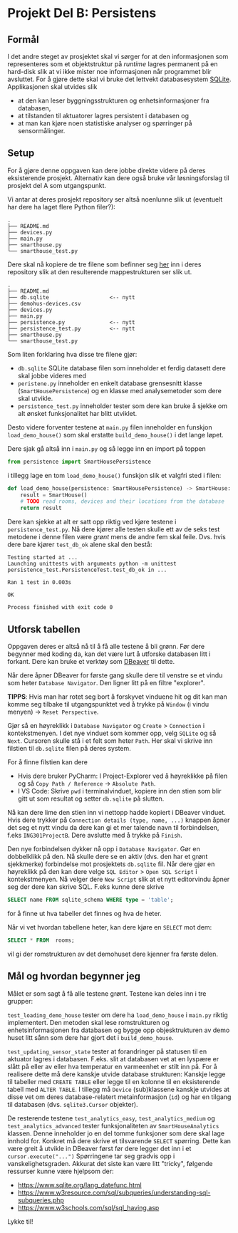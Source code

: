 # Projekt Del B: Persistens

## Formål

I det andre steget av prosjektet skal vi sørger for at den informasjonen som representeres som
et objektstruktur på _runtime_ lagres permanent på en hard-disk slik at vi ikke mister noe
informasjonen når programmet blir avsluttet.
For å gjøre dette skal vi bruke det lettvekt databasesystem [SQLite](https://www.sqlite.org/index.html).
Applikasjonen skal utvides slik 
- at den kan leser byggningsstrukturen og enhetsinformasjoner fra databasen,
- at tilstanden til aktuatorer lagres persistent i databasen og
- at man kan kjøre noen statistiske analyser og spørringer på sensormålinger.

## Setup

For å gjøre denne oppgaven kan dere jobbe direkte videre på deres eksisterende prosjekt.
Alternativ kan dere også bruke vår løsningsforslag til prosjekt del A som utgangspunkt.

Vi antar at deres prosjekt repository ser altså noenlunne slik ut (eventuelt har dere ha laget flere Python filer?):
```
.
├── README.md
├── devices.py
├── main.py
├── smarthouse.py
└── smarthouse_test.py
```

Dere skal nå kopiere de tre filene som befinner seg [her](./startkode-del-b)
inn i deres repository slik at den resulterende mappestrukturen ser slik ut.

```
.
├── README.md
├── db.sqlite                   <-- nytt
├── demohus-devices.csv
├── devices.py
├── main.py
├── persistence.py              <-- nytt
├── persistence_test.py         <-- nytt
├── smarthouse.py
└── smarthouse_test.py
```

Som liten forklaring hva disse tre filene gjør:
- `db.sqlite` SQLite database filen som inneholder et ferdig datasett dere skal jobbe videres med
- `peristene.py` inneholder en enkelt database grensesnitt klasse (`SmartHousePersistence`) og en klasse med analysemetoder som dere skal utvikle.
- `persistence_test.py` inneholder tester som dere kan bruke å sjekke om alt ønsket funksjonalitet har blitt utviklet.


Desto videre forventer testene at `main.py` filen inneholder en funskjon `load_demo_house()` som skal erstatte `build_demo_house()`
i det lange løpet.

Dere sjak gå altså inn i `main.py` og så legge inn en import på toppen
```python
from persistence import SmartHousePersistence
```
i tillegg lage en tom `load_demo_house()` funskjon slik et valgfri sted i filen:

```python
def load_demo_house(persistence: SmartHousePersistence) -> SmartHouse:
    result = SmartHouse()
    # TODO read rooms, devices and their locations from the database
    return result
```

Dere kan sjekke at alt er satt opp riktig ved kjøre testene i `persistence_test.py`.
Nå dere kjører alle testen skulle ett av de seks test metodene i denne filen være _grønt_ mens de andre fem skal feile.
Dvs. hvis dere bare kjører `test_db_ok` alene skal den bestå:

```
Testing started at ...
Launching unittests with arguments python -m unittest persistence_test.PersistenceTest.test_db_ok in ...

Ran 1 test in 0.003s

OK

Process finished with exit code 0
```

## Utforsk tabellen

Oppgaven deres er altså nå til å få alle testene å bli grønn.
Før dere begynner med koding da, kan det være lurt å utforske databasen litt i forkant.
Dere kan bruke et verktøy som [DBeaver](https://dbeaver.io/) til dette.


Når dere åpner DBeaver for første gang skulle dere til venstre se et vindu som heter `Database Navigator`.
Den ligner litt på en filtre "explorer".

**TIPPS**: Hvis man har rotet seg bort å forskyvet vinduene hit og dit kan man komme seg tilbake til
utgangspunktet ved å trykke på `Window` (i vindu menyen) -> `Reset Perspective`.


Gjør så en høyreklikk i `Database Navigator` og 
`Create` > `Connection` i kontekstmenyen.
I det nye vinduet som kommer opp, velg `SQLite` og så `Next`.
Cursoren skulle stå i et felt som heter `Path`.
Her skal vi skrive inn filstien til `db.sqlite` filen på deres system.

For å finne filstien kan dere
- Hvis dere bruker PyCharm: I Project-Explorer ved å høyreklikke på filen og så `Copy Path / Reference` -> `Absolute Path`.
- I VS Code: Skrive `pwd` i terminalvinduet, kopiere inn den stien som blir gitt ut som resultat og setter `db.sqlite` på slutten.

Nå kan dere lime den stien inn vi nettopp hadde kopiert i DBeaver vinduet.
Hvis dere trykker på `Connection details (type, name, ...)` knappen  åpner det seg et nytt vindu da dere kan
gi et mer talende navn til forbindelsen, f.eks `ING301ProjectB`.
Dere avslutte med å trykke på `Finish`.

Den nye forbindelsen dykker nå opp i `Database Navigator`.
Gør en dobbelklikk på den.
Nå skulle dere se en aktiv (dvs. den har et grønt sjekkmerke) forbindelse mot prosjektets `db.sqlite` fil.
Når dere gjør en høyreklikk på den kan dere velge `SQL Editor` > `Open SQL Script` i kontekstmenyen.
Nå velger dere `New Script` slik at et nytt editorvindu åpner seg der dere kan skrive SQL.
F.eks kunne dere skrive 
```sql
SELECT name FROM sqlite_schema WHERE type = 'table';
```
for å finne ut hva tabeller det finnes og hva de heter.

Når vi vet hvordan tabellene heter, kan dere kjøre en `SELECT` mot dem:
```sql
SELECT * FROM  rooms;
```
vil gi der romstrukturen av det demohuset dere kjenner fra første delen.

## Mål og hvordan begynner jeg

Målet er som sagt å få alle testene grønt.
Testene kan deles inn i tre grupper:

`test_loading_demo_house` tester om dere ha `load_demo_house` i `main.py` riktig implementert.
Den metoden skal lese romstrukturen og enhetsinformasjonen fra databasen og bygge opp
objesktrukturen av demo huset litt sånn som dere har gjort det i `build_demo_house`.

`test_updating_sensor_state` tester at forandringer på statusen til en aktuator lagres i databasen.
F.eks. slit at databasen vet at en lyspære er slått på eller av eller hva temperatur en varmeenhet er stilt inn på.
For å realisere dette må dere kanskje utvide database strukturen: Kanskje legge til tabeller med `CREATE TABLE` eller
legge til en kolonne til en eksisterende tabell med `ALTER TABLE`.
I tillegg må `Device` (sub)klassene kanskje utvides at disse vet om deres database-relatert metainformasjon (`id`) og har en tilgang til databasen (dvs. `sqlite3.Cursor` objekter).

De resterende testene `test_analytics_easy`, `test_analytics_medium` og `test_analytics_advanced` tester
funksjonaliteten av `SmartHouseAnalytics` klassen.
Denne inneholder jo en del tomme funksjoner som dere skal lage innhold for.
Konkret må dere skrive et tilsvarende `SELECT` spørring.
Dette kan være greit å utvikle in DBeaver først før dere legger det inn i et `cursor.execute("...")`
Spørringene tar seg gradvis opp i vanskelighetsgraden.
Akkurat det siste kan være litt "tricky", følgende ressurser kunne være hjelpsom der:

- https://www.sqlite.org/lang_datefunc.html
- https://www.w3resource.com/sql/subqueries/understanding-sql-subqueries.php
- https://www.w3schools.com/sql/sql_having.asp

Lykke til!


